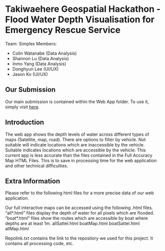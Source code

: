 # Takiwaehere Geospatial Hackathon - Flood Water Depth Visualisation for Emergency Rescue Service

Team: Simplex
Members:
* Colin Watanabe (Data Analysis)
* Shannon Lu (Data Analysis)
* Inmo Yang (Data Analysis)
* Donghyun Lee (UI/UX)
* Jason Ko (UI/UX)

## Our Submission 
Our main submission is contained within the Web App folder. To use it, simply visit [here](https://jekb2019.github.io/takiwaehere/). 

## Introduction
The web app shows the depth levels of water across different types of maps (Satellite, map, road). There are options to filter by vehicle. Not suitable will indicate locations which are inaccessible by the vehicle. Suitable indicates locations which are accessible by the vehicle. This current app is less accurate than the files contained in the Full Accuracy Map HTML Files. This is to save in processing time for the web application and other technical difficulties.


## Extra Information
Please refer to the following html files for a more precise data of our web application. 

Our full interactive maps can be accessed using the following .html files. 
“all*.html” files display the depth of water for all pixels which are flooded. 
“boat*.html” files show the routes which are accessible by boat where depths are at least 1m.
allSattel.html 
boatMap.html
boatSattel.html
allMap.html

Repolink.txt contains the link to the repository we used for this project. It contains all processing code, etc.
